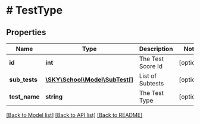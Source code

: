 # # TestType

## Properties

Name | Type | Description | Notes
------------ | ------------- | ------------- | -------------
**id** | **int** | The Test Score Id | [optional]
**sub_tests** | [**\SKY\School\Model\SubTest[]**](SubTest.md) | List of Subtests | [optional]
**test_name** | **string** | The Test Type | [optional]

[[Back to Model list]](../../README.md#models) [[Back to API list]](../../README.md#endpoints) [[Back to README]](../../README.md)

